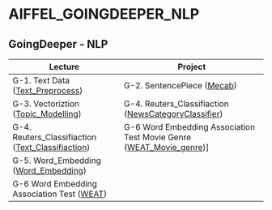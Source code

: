 # AIFFEL_GOINGDEEPER_NLP

## GoingDeeper - NLP
Lecture|Project
-------|-------
G-1. Text Data ([Text_Preprocess](https://github.com/Noah-Junseo/AIFFEL_GOINGDEEPER_NLP/blob/main/G-1/%5BG-1%5D%20Text_Preprocess.ipynb))| G-2. SentencePiece ([Mecab](https://github.com/Noah-Junseo/AIFFEL_GOINGDEEPER_NLP/blob/main/G-2/%5BG-2%5D%20SentencePiece_Mecab_NLP%20.ipynb))
G-3. Vectoriztion ([Topic_Modelling](https://github.com/Noah-Junseo/AIFFEL_GOINGDEEPER_NLP/blob/main/G-3/%5BG-3%5D%20Topic_Modelling.ipynb))| G-4. Reuters_Classifiaction ([NewsCategoryClassifier](https://github.com/Noah-Junseo/AIFFEL_GOINGDEEPER_NLP/blob/main/G-4/%5BG-4%5D%20Reuters_Classification_Project.ipynb))|
G-4. Reuters_Classifiaction ([Text_Classifiaction](https://github.com/Noah-Junseo/AIFFEL_GOINGDEEPER_NLP/blob/main/G-4/%5BG-4%5D%20Reuters_Classifiaction_Lecture.ipynb))| G-6 Word Embedding Association Test Movie Genre ([WEAT_Movie_genre](https://github.com/Noah-Junseo/AIFFEL_GOINGDEEPER_NLP/blob/main/G-6/%5BG-6%5D%20West_Movie_Genre.ipynb))]| 
G-5. Word_Embedding ([Word_Embedding](https://github.com/Noah-Junseo/AIFFEL_GOINGDEEPER_NLP/blob/main/G-5/word_embedding.ipynb))| 
G-6 Word Embedding Association Test ([WEAT](https://github.com/Noah-Junseo/AIFFEL_GOINGDEEPER_NLP/blob/main/G-6/%5BG-6%5D%20Weat.ipynb))| 
